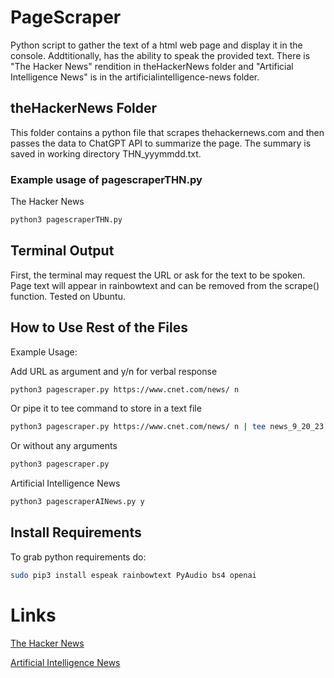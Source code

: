 # PageScraper

Python script to gather the text of a html web page and display it in the console. Addtitionally, has the ability to speak the provided text. There is "The Hacker News" rendition in theHackerNews folder and "Artificial Intelligence News" is in the artificialintelligence-news folder.

## theHackerNews Folder

This folder contains a python file that scrapes thehackernews.com and then passes the data to ChatGPT API to summarize the page. The summary is saved in working directory THN_yyymmdd.txt.

### Example usage of pagescraperTHN.py

The Hacker News
```bash
python3 pagescraperTHN.py
```
## Terminal Output

First, the terminal may request the URL or ask for the text to be spoken. Page text will appear in rainbowtext and can be removed from the scrape() function. Tested on Ubuntu.

## How to Use Rest of the Files

Example Usage:

Add URL as argument and y/n for verbal response
```bash
python3 pagescraper.py https://www.cnet.com/news/ n
```
Or pipe it to tee command to store in a text file
```bash
python3 pagescraper.py https://www.cnet.com/news/ n | tee news_9_20_23.txt
```
Or without any arguments
```bash
python3 pagescraper.py
```
Artificial Intelligence News
```bash
python3 pagescraperAINews.py y
```
## Install Requirements

To grab python requirements do:
```bash
sudo pip3 install espeak rainbowtext PyAudio bs4 openai
```
# Links

[The Hacker News](https://thehackernews.com)

[Artificial Intelligence News](https://www.artificialintelligence-news.com/)
